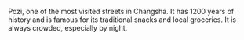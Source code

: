 ---
---
Pozi, one of the most visited streets in Changsha. It has 1200 years of history and is famous for
its traditional snacks and local groceries. It is always crowded, especially by night.
